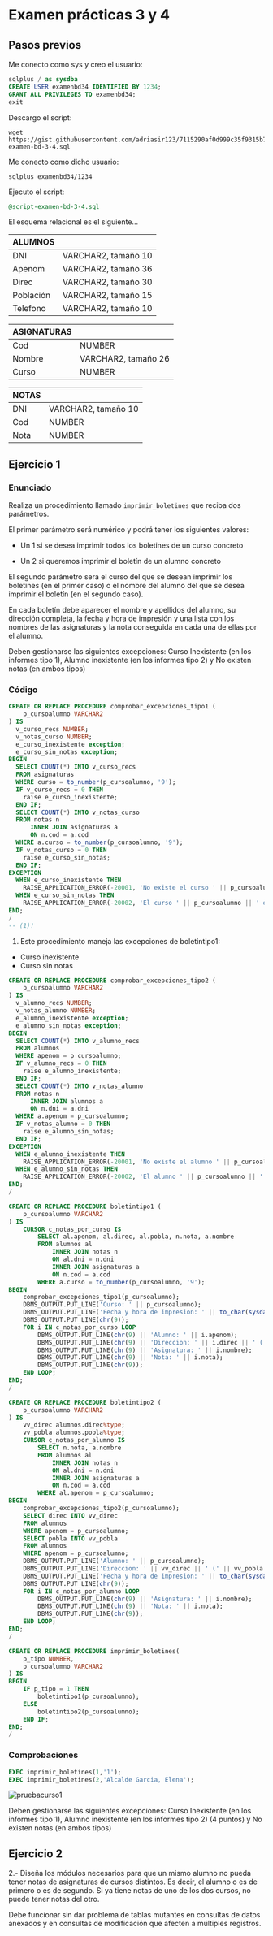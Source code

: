 # Examen prácticas 3 y 4

## Pasos previos

Me conecto como sys y creo el usuario:

```sql
sqlplus / as sysdba
CREATE USER examenbd34 IDENTIFIED BY 1234;
GRANT ALL PRIVILEGES TO examenbd34;
exit
```

Descargo el script:

```shell
wget https://gist.githubusercontent.com/adriasir123/7115290af0d999c35f9315b788adb3d9/raw/359c4853508068d731302540323d569ac05654da/script-examen-bd-3-4.sql
```

Me conecto como dicho usuario:

```shell
sqlplus examenbd34/1234
```

Ejecuto el script:

```sql
@script-examen-bd-3-4.sql
```

El esquema relacional es el siguiente...

| ALUMNOS   |                     |
|-----------|---------------------|
| DNI       | VARCHAR2, tamaño 10 |
| Apenom    | VARCHAR2, tamaño 36 |
| Direc     | VARCHAR2, tamaño 30 |
| Población | VARCHAR2, tamaño 15 |
| Telefono  | VARCHAR2, tamaño 10 |

| ASIGNATURAS |                     |
|-------------|---------------------|
| Cod         | NUMBER              |
| Nombre      | VARCHAR2, tamaño 26 |
| Curso       | NUMBER              |

| NOTAS |                     |
|-------|---------------------|
| DNI   | VARCHAR2, tamaño 10 |
| Cod   | NUMBER              |
| Nota  | NUMBER              |

## Ejercicio 1

### Enunciado

Realiza un procedimiento llamado `imprimir_boletines` que reciba dos parámetros.

El primer parámetro será numérico y podrá tener los siguientes valores:

- Un 1 si se desea imprimir todos los boletines de un curso concreto

- Un 2 si queremos imprimir el boletín de un alumno concreto

El segundo parámetro será el curso del que se desean imprimir los boletines (en el primer caso) o el nombre del alumno del que se desea imprimir el boletín (en el segundo caso).

En cada boletín debe aparecer el nombre y apellidos del alumno, su dirección completa, la fecha y hora de impresión y una lista con los nombres de las asignaturas y la nota conseguida en cada una de ellas por el alumno.

Deben gestionarse las siguientes excepciones: Curso Inexistente (en los informes  tipo 1), Alumno inexistente (en los informes tipo 2) y No existen notas (en ambos tipos)

### Código

```sql
CREATE OR REPLACE PROCEDURE comprobar_excepciones_tipo1 (
    p_cursoalumno VARCHAR2
) IS
  v_curso_recs NUMBER;
  v_notas_curso NUMBER;
  e_curso_inexistente exception;
  e_curso_sin_notas exception;
BEGIN
  SELECT COUNT(*) INTO v_curso_recs
  FROM asignaturas
  WHERE curso = to_number(p_cursoalumno, '9');
  IF v_curso_recs = 0 THEN
    raise e_curso_inexistente;
  END IF;
  SELECT COUNT(*) INTO v_notas_curso
  FROM notas n
      INNER JOIN asignaturas a
      ON n.cod = a.cod
  WHERE a.curso = to_number(p_cursoalumno, '9');
  IF v_notas_curso = 0 THEN
    raise e_curso_sin_notas;
  END IF;
EXCEPTION
  WHEN e_curso_inexistente THEN
    RAISE_APPLICATION_ERROR(-20001, 'No existe el curso ' || p_cursoalumno);
  WHEN e_curso_sin_notas THEN
    RAISE_APPLICATION_ERROR(-20002, 'El curso ' || p_cursoalumno || ' existe, pero no tiene notas');
END;
/
-- (1)!
```

1. Este procedimiento maneja las excepciones de boletintipo1:

- Curso inexistente
- Curso sin notas

```sql
CREATE OR REPLACE PROCEDURE comprobar_excepciones_tipo2 (
    p_cursoalumno VARCHAR2
) IS
  v_alumno_recs NUMBER;
  v_notas_alumno NUMBER;
  e_alumno_inexistente exception;
  e_alumno_sin_notas exception;
BEGIN
  SELECT COUNT(*) INTO v_alumno_recs
  FROM alumnos
  WHERE apenom = p_cursoalumno;
  IF v_alumno_recs = 0 THEN
    raise e_alumno_inexistente;
  END IF;
  SELECT COUNT(*) INTO v_notas_alumno
  FROM notas n
      INNER JOIN alumnos a
      ON n.dni = a.dni
  WHERE a.apenom = p_cursoalumno;
  IF v_notas_alumno = 0 THEN
    raise e_alumno_sin_notas;
  END IF;
EXCEPTION
  WHEN e_alumno_inexistente THEN
    RAISE_APPLICATION_ERROR(-20001, 'No existe el alumno ' || p_cursoalumno);
  WHEN e_alumno_sin_notas THEN
    RAISE_APPLICATION_ERROR(-20002, 'El alumno ' || p_cursoalumno || ' existe, pero no tiene notas');
END;
/
```

```sql
CREATE OR REPLACE PROCEDURE boletintipo1 (
    p_cursoalumno VARCHAR2
) IS
    CURSOR c_notas_por_curso IS
        SELECT al.apenom, al.direc, al.pobla, n.nota, a.nombre
        FROM alumnos al
            INNER JOIN notas n
            ON al.dni = n.dni
            INNER JOIN asignaturas a
            ON n.cod = a.cod
        WHERE a.curso = to_number(p_cursoalumno, '9');
BEGIN
    comprobar_excepciones_tipo1(p_cursoalumno);
    DBMS_OUTPUT.PUT_LINE('Curso: ' || p_cursoalumno);
    DBMS_OUTPUT.PUT_LINE('Fecha y hora de impresion: ' || to_char(sysdate, 'DD-MON-YYYY HH24:MI'));
    DBMS_OUTPUT.PUT_LINE(chr(9));
    FOR i IN c_notas_por_curso LOOP
        DBMS_OUTPUT.PUT_LINE(chr(9) || 'Alumno: ' || i.apenom);
        DBMS_OUTPUT.PUT_LINE(chr(9) || 'Direccion: ' || i.direc || ' (' || i.pobla || ')');
        DBMS_OUTPUT.PUT_LINE(chr(9) || 'Asignatura: ' || i.nombre);
        DBMS_OUTPUT.PUT_LINE(chr(9) || 'Nota: ' || i.nota);
        DBMS_OUTPUT.PUT_LINE(chr(9));
    END LOOP;
END;
/
```

```sql
CREATE OR REPLACE PROCEDURE boletintipo2 (
    p_cursoalumno VARCHAR2
) IS
    vv_direc alumnos.direc%type;
    vv_pobla alumnos.pobla%type;
    CURSOR c_notas_por_alumno IS
        SELECT n.nota, a.nombre
        FROM alumnos al
            INNER JOIN notas n
            ON al.dni = n.dni
            INNER JOIN asignaturas a
            ON n.cod = a.cod
        WHERE al.apenom = p_cursoalumno;
BEGIN
    comprobar_excepciones_tipo2(p_cursoalumno);
    SELECT direc INTO vv_direc
    FROM alumnos
    WHERE apenom = p_cursoalumno;
    SELECT pobla INTO vv_pobla
    FROM alumnos
    WHERE apenom = p_cursoalumno;
    DBMS_OUTPUT.PUT_LINE('Alumno: ' || p_cursoalumno);
    DBMS_OUTPUT.PUT_LINE('Direccion: ' || vv_direc || ' (' || vv_pobla || ')');
    DBMS_OUTPUT.PUT_LINE('Fecha y hora de impresion: ' || to_char(sysdate, 'DD-MON-YYYY HH24:MI'));
    DBMS_OUTPUT.PUT_LINE(chr(9));
    FOR i IN c_notas_por_alumno LOOP
        DBMS_OUTPUT.PUT_LINE(chr(9) || 'Asignatura: ' || i.nombre);
        DBMS_OUTPUT.PUT_LINE(chr(9) || 'Nota: ' || i.nota);
        DBMS_OUTPUT.PUT_LINE(chr(9));
    END LOOP;
END;
/
```

```sql
CREATE OR REPLACE PROCEDURE imprimir_boletines(
    p_tipo NUMBER,
    p_cursoalumno VARCHAR2
) IS
BEGIN
    IF p_tipo = 1 THEN
        boletintipo1(p_cursoalumno);
    ELSE
        boletintipo2(p_cursoalumno);
    END IF;
END;
/
```












### Comprobaciones

```sql
EXEC imprimir_boletines(1,'1');
EXEC imprimir_boletines(2,'Alcalde Garcia, Elena');
```


![pruebacurso1](https://i.postimg.cc/c1YDPDY8/boletin1curso.png)















Deben gestionarse las siguientes excepciones: Curso Inexistente (en los informes  tipo 1), Alumno inexistente (en los informes tipo 2) (4 puntos) y No existen notas (en ambos tipos)


## Ejercicio 2

2.- Diseña los módulos necesarios para que un mismo alumno no pueda tener notas de asignaturas de cursos distintos. Es decir, el alumno o es de primero o es de segundo. Si ya tiene notas de uno de los dos cursos, no puede tener notas del otro.

Debe funcionar sin dar problema de tablas mutantes en consultas de datos anexados y en consultas de modificación que afecten a múltiples registros.




























